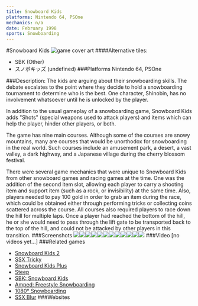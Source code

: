```yaml
---
title: Snowboard Kids
platforms: Nintendo 64, PSOne
mechanics: n/a
date: February 1998
sports: Snowboarding
---
```

#Snowboard Kids
![game cover art](//images.igdb.com/igdb/image/upload/t_cover_big/owuujppkixli11l0hndz.jpg "Logo Title Text 1")
####Alternative tiles:
* SBK (Other)
* スノボキッズ (undefined)
###Platforms
Nintendo 64, PSOne

###Description:
The kids are arguing about their snowboarding skills. The debate escalates to the point where they decide to hold a snowboarding tournament to determine who is the best. One character, Shinobin, has no involvement whatsoever until he is unlocked by the player. 
 
In addition to the usual gameplay of a snowboarding game, Snowboard Kids adds "Shots" (special weapons used to attack players) and items which can help the player, hinder other players, or both. 
 
The game has nine main courses. Although some of the courses are snowy mountains, many are courses that would be unorthodox for snowboarding in the real world. Such courses include an amusement park, a desert, a vast valley, a dark highway, and a Japanese village during the cherry blossom festival. 
 
There were several game mechanics that were unique to Snowboard Kids from other snowboard games and racing games at the time. One was the addition of the second item slot, allowing each player to carry a shooting item and support item (such as a rock, or invisibility) at the same time. Also, players needed to pay 100 gold in order to grab an item during the race, which could be obtained either through performing tricks or collecting coins scattered across the course. All courses also required players to race down the hill for multiple laps. Once a player had reached the bottom of the hill, he or she would need to pass through the lift gate to be transported back to the top of the hill, and could not be attacked by other players in this transition.
###Screenshots
<a target="_blank" rel="noopener noreferrer" href="//images.igdb.com/igdb/image/upload/t_cover_big/xvqrtj9ntucxjxewaj5o.jpg"><img src="//images.igdb.com/igdb/image/upload/t_thumb/xvqrtj9ntucxjxewaj5o.jpg"/></a><a target="_blank" rel="noopener noreferrer" href="//images.igdb.com/igdb/image/upload/t_cover_big/rvvsjtsc3u55dfs1vwto.jpg"><img src="//images.igdb.com/igdb/image/upload/t_thumb/rvvsjtsc3u55dfs1vwto.jpg"/></a><a target="_blank" rel="noopener noreferrer" href="//images.igdb.com/igdb/image/upload/t_cover_big/ubkwxubnuxqnbxce8tql.jpg"><img src="//images.igdb.com/igdb/image/upload/t_thumb/ubkwxubnuxqnbxce8tql.jpg"/></a><a target="_blank" rel="noopener noreferrer" href="//images.igdb.com/igdb/image/upload/t_cover_big/zh8wzyzgydtjqasazete.jpg"><img src="//images.igdb.com/igdb/image/upload/t_thumb/zh8wzyzgydtjqasazete.jpg"/></a><a target="_blank" rel="noopener noreferrer" href="//images.igdb.com/igdb/image/upload/t_cover_big/xc61j5cnxsn83ma9ftop.jpg"><img src="//images.igdb.com/igdb/image/upload/t_thumb/xc61j5cnxsn83ma9ftop.jpg"/></a><a target="_blank" rel="noopener noreferrer" href="//images.igdb.com/igdb/image/upload/t_cover_big/lhl2uosdfs2c6oq5ppci.jpg"><img src="//images.igdb.com/igdb/image/upload/t_thumb/lhl2uosdfs2c6oq5ppci.jpg"/></a><a target="_blank" rel="noopener noreferrer" href="//images.igdb.com/igdb/image/upload/t_cover_big/da3dvphlugmknlicrski.jpg"><img src="//images.igdb.com/igdb/image/upload/t_thumb/da3dvphlugmknlicrski.jpg"/></a><a target="_blank" rel="noopener noreferrer" href="//images.igdb.com/igdb/image/upload/t_cover_big/v9abc3aozb0npfoyx118.jpg"><img src="//images.igdb.com/igdb/image/upload/t_thumb/v9abc3aozb0npfoyx118.jpg"/></a><a target="_blank" rel="noopener noreferrer" href="//images.igdb.com/igdb/image/upload/t_cover_big/hwbaxzv3jvocdwsxx08k.jpg"><img src="//images.igdb.com/igdb/image/upload/t_thumb/hwbaxzv3jvocdwsxx08k.jpg"/></a><a target="_blank" rel="noopener noreferrer" href="//images.igdb.com/igdb/image/upload/t_cover_big/a8h5ttqueulbiolohay1.jpg"><img src="//images.igdb.com/igdb/image/upload/t_thumb/a8h5ttqueulbiolohay1.jpg"/></a><a target="_blank" rel="noopener noreferrer" href="//images.igdb.com/igdb/image/upload/t_cover_big/jaceycpxbmtklmxocehp.jpg"><img src="//images.igdb.com/igdb/image/upload/t_thumb/jaceycpxbmtklmxocehp.jpg"/></a><a target="_blank" rel="noopener noreferrer" href="//images.igdb.com/igdb/image/upload/t_cover_big/hlglvp7ad5ubdsa9udyq.jpg"><img src="//images.igdb.com/igdb/image/upload/t_thumb/hlglvp7ad5ubdsa9udyq.jpg"/></a>
###Video
[no videos yet...]
###Related games
* [Snowboard Kids 2](/games/snowboard-kids-2-3343/)
* [SSX Tricky](/games/ssx-tricky-4176/)
* [Snowboard Kids Plus](/games/snowboard-kids-plus-72103/)
* [Steep](/games/steep-19554/)
* [SBK: Snowboard Kids](/games/sbk-snowboard-kids-47725/)
* [Amped: Freestyle Snowboarding](/games/amped-freestyle-snowboarding-5484/)
* [1080° Snowboarding](/games/1080-snowboarding-3328/)
* [SSX Blur](/games/ssx-blur-4178/)
###Websites

